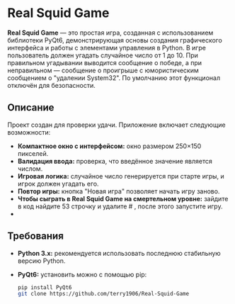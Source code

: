 # Real Squid Game

**Real Squid Game** — это простая игра, созданная с использованием библиотеки PyQt6, демонстрирующая основы создания графического интерфейса и работы с элементами управления в Python. В игре пользователь должен угадать случайное число от 1 до 10. При правильном угадывании выводится сообщение о победе, а при неправильном — сообщение о проигрыше с юмористическим сообщением о "удалении System32". По умолчанию этот функционал отключён для безопасности.

## Описание

Проект создан для проверки удачи. Приложение включает следующие возможности:
- **Компактное окно с интерфейсом:** окно размером 250×150 пикселей.
- **Валидация ввода:** проверка, что введённое значение является числом.
- **Игровая логика:** случайное число генерируется при старте игры, и игрок должен угадать его.
- **Повтор игры:** кнопка "Новая игра" позволяет начать игру заново.
- **Чтобы сыграть в Real Squid Game на смертельном уровне:** зайдите в код найдите 53 строчку и удалите # , после этого запустите игру.
- 

## Требования

- **Python 3.x:** рекомендуется использовать последнюю стабильную версию Python.
- **PyQt6:** установить можно с помощью pip:

  ```bash
  pip install PyQt6
  git clone https://github.com/terry1906/Real-Squid-Game
